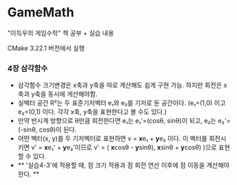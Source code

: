 # GameMath
"이득우의 게임수학" 책 공부 + 실습 내용

CMake 3.22.1 버전에서 실행

### 4장 삼각함수
- 삼각함수 크기변경은 x축과 y축을 따로 계산해도 쉽게 구현 가능. 하지만 회전은 x축과 y축을 동시에 게산해야함.
- 실벡터 공간 R²는 두 표준기저벡터 e₁와 e₂를 기저로 둔 공간이다. (e₁=(1,0) 이고 e₂=(0,1) 이다. 각각 x축, y축을 표현한다고 볼 수도 있다.)
- 만약 반시계 방향으로 θ만큼 회전한다면 e₁는 e₁'=(cosθ, sinθ)이 되고, e₂는 e₂'=(-sinθ, cosθ)이 된다.
- 어떤 벡터(x, y)를 두 기저벡터로 표현하면 v = **x**e₁ + **y**e₂ 이다. 이 벡터를 회전시키면 v' = **x**e₁' + **y**e₂'이므로 v' = ( **x**cosθ - **y**sinθ), **x**sinθ + **y**cosθ) )으로 표현할 수 있다.
- ** '실습4-3'에 적용할 때, 점 크기 적용과 점 회전 연산 이후에 점 이동을 계산해야 한다. **
